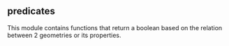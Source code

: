 ## predicates

<div class="badges"><div class="core"></div></div>

This module contains functions that return a boolean based on the relation between 2 geometries or its properties.